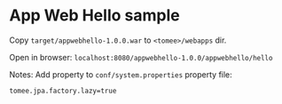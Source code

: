 # App Web Hello sample

Copy `target/appwebhello-1.0.0.war` to `<tomee>/webapps` dir.

Open in browser: `localhost:8080/appwebhello-1.0.0/appwebhello/hello`

Notes:
Add property to `conf/system.properties` property file:
```properties
tomee.jpa.factory.lazy=true
```

